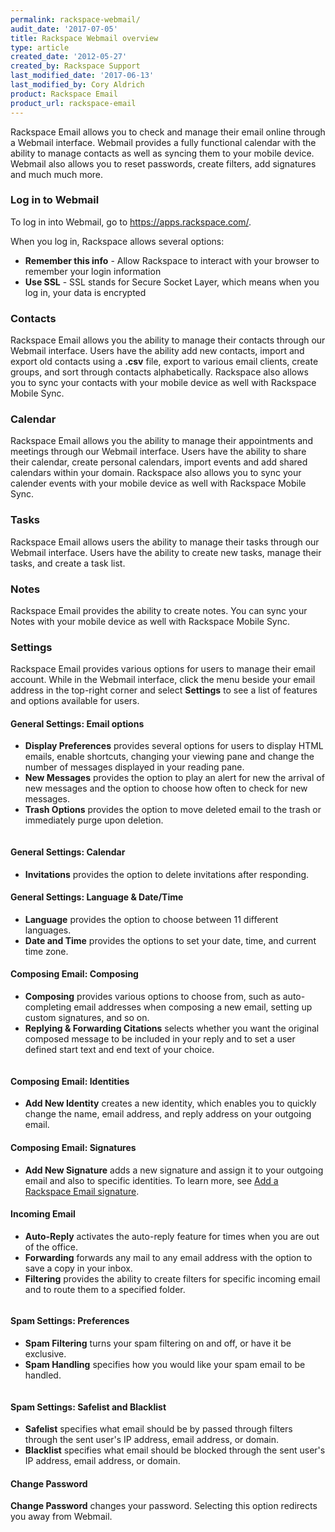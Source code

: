 ```yaml
---
permalink: rackspace-webmail/
audit_date: '2017-07-05'
title: Rackspace Webmail overview
type: article
created_date: '2012-05-27'
created_by: Rackspace Support
last_modified_date: '2017-06-13'
last_modified_by: Cory Aldrich
product: Rackspace Email
product_url: rackspace-email
---
```


Rackspace Email allows you to check and manage their email online
through a Webmail interface. Webmail provides a fully functional calendar with the ability to manage contacts as well as syncing them to your mobile device. Webmail also allows you to reset passwords, create filters, add signatures and much much more.

### Log in to Webmail

To log in into Webmail, go to <https://apps.rackspace.com/>.

When you log in, Rackspace allows several options:

- **Remember this info** - Allow Rackspace to interact with your browser to remember your login information
- **Use SSL** - SSL stands for Secure Socket Layer, which means when you log in, your data is encrypted

### Contacts

Rackspace Email allows you the ability to manage their contacts through our Webmail interface. Users have the ability add new contacts, import and export old contacts using a **.csv** file, export to various email clients, create groups, and sort through contacts alphabetically. Rackspace also allows you to sync your contacts with your mobile device as well with Rackspace Mobile Sync.

### Calendar

Rackspace Email allows you the ability to manage their appointments and meetings through our Webmail interface. Users
have the ability to share their calendar, create personal calendars, import events and add shared calendars within your domain. Rackspace also allows you to sync your calender events with your mobile device as well with Rackspace Mobile Sync.

### Tasks

Rackspace Email allows users the ability to manage their tasks through our Webmail interface. Users have the ability to create
new tasks, manage their tasks, and create a task list.

### Notes

Rackspace Email provides the ability to create notes. You can sync your Notes with your mobile device as well with Rackspace Mobile Sync.

### Settings

Rackspace Email provides various options for users to manage their email account. While in the Webmail interface, click the menu beside your email address in the top-right corner and select **Settings** to see a list of features and options available for users.

#### General Settings: Email options

- **Display Preferences** provides several options for users to display HTML emails, enable shortcuts, changing your viewing pane and change the number of messages displayed in your reading pane.
- **New Messages** provides the option to play an alert for new the arrival of new messages and the option to choose how often to check for new messages.
- **Trash Options** provides the option to move deleted email to the trash or immediately purge upon deletion.

<img src="{% asset_path rackspace-email/rackspace-webmail/Webmail.png %}" alt="" />

#### General Settings: Calendar

- **Invitations** provides the option to delete invitations after responding.

#### General Settings: Language & Date/Time

- **Language** provides the option to choose between 11 different languages.
- **Date and Time** provides the options to set your date, time, and current time zone.

#### Composing Email: Composing

- **Composing** provides various options to choose from, such as auto-completing email addresses when composing a new email, setting up custom signatures, and so on. 
- **Replying & Forwarding Citations** selects whether you want the original composed message to be included in your reply and to set a user defined start text and end text of your choice.

<img src="{% asset_path rackspace-email/rackspace-webmail/Webmail2.png %}" alt="" />

#### Composing Email: Identities

- **Add New Identity** creates a new identity, which enables you to quickly change the name, email address, and reply address on your outgoing email.

#### Composing Email: Signatures

- **Add New Signature** adds a new signature and assign it to your outgoing email and also to specific identities. To learn more, see [Add a Rackspace Email signature](/how-to/adding-a-signature-to-rackspace-email).

#### Incoming Email

- **Auto-Reply** activates the auto-reply feature for times when you are out of the office.
- **Forwarding** forwards any mail to any email address with the option to save a copy in your inbox.
- **Filtering** provides the ability to create filters for specific incoming email and to route them to a specified folder.

<img src="{% asset_path rackspace-email/rackspace-webmail/Webmail3.png %}" alt="" />

#### Spam Settings: Preferences

- **Spam Filtering** turns your spam filtering on and off, or have it be exclusive.
- **Spam Handling** specifies how you would like your spam email to be handled.

<img src="{% asset_path rackspace-email/rackspace-webmail/Webmail4.png %}" alt="" />

#### Spam Settings: Safelist and Blacklist

- **Safelist** specifies what email should be by passed through filters through the sent user's IP address, email address, or domain.
- **Blacklist** specifies what email should be blocked through the sent user's IP address, email address, or domain.

#### Change Password

**Change Password** changes your password. Selecting this option redirects you away from Webmail.
